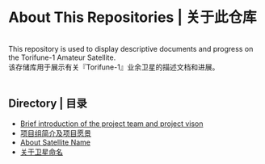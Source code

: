 # About This Repositories | 关于此仓库<br>
<br>
This repository is used to display descriptive documents and progress on the Torifune-1 Amateur Satellite.<br>
该存储库用于展示有关『Torifune-1』业余卫星的描述文档和进展。<br>
<br>

## Directory | 目录<br>
- [Brief introduction of the project team and project vison](https://github.com/Satellite-Team-of-Torifune-1/.github/blob/main/About-us.md)<br>
- [项目组简介及项目愿景](https://github.com/Satellite-Team-of-Torifune-1/.github/blob/main/About-us.md)<br>
- [About Satellite Name](https://github.com/Satellite-Team-of-Torifune-1/.github/blob/main/About-Satellite-Name.md)
- [关于卫星命名](https://github.com/Satellite-Team-of-Torifune-1/.github/blob/main/About-Satellite-Name.md)
